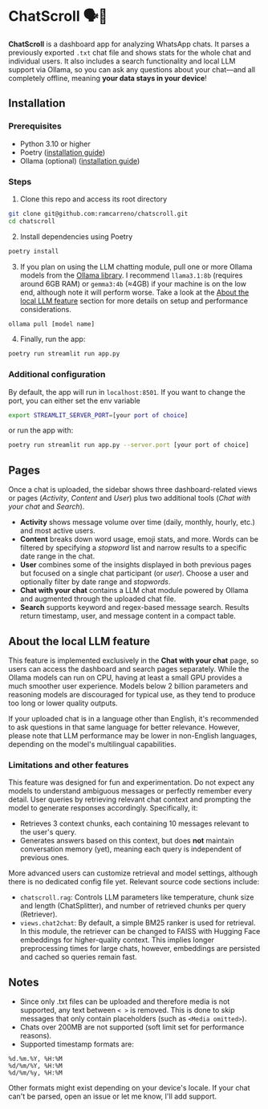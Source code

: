 # ChatScroll 🗣️📜

**ChatScroll** is a dashboard app for analyzing WhatsApp chats. It parses a previously exported `.txt` chat file 
and shows stats for the whole chat and individual users. It also includes a search functionality and local LLM support 
via Ollama, so you can ask any questions about your chat—and all completely offline, meaning **your data stays in your 
device**!

## Installation

### Prerequisites
- Python 3.10 or higher
- Poetry ([installation guide](https://python-poetry.org/docs/#installation))
- Ollama (optional) ([installation guide](https://ollama.com/download))

### Steps
1. Clone this repo and access its root directory
```bash
git clone git@github.com:ramcarreno/chatscroll.git
cd chatscroll
```
2. Install dependencies using Poetry 
```bash
poetry install
```
3. If you plan on using the LLM chatting module, pull one or more Ollama models from the 
[Ollama library](https://ollama.com/library). I recommend `llama3.1:8b` (requires around 6GB RAM) or `gemma3:4b` (≈4GB)
if your machine is on the low end, although note it will perform worse. Take a look at the
[About the local LLM feature](#about-the-local-llm-feature) section for more details on setup and performance 
considerations.

```bash
ollama pull [model name]
```
4. Finally, run the app:
```bash
poetry run streamlit run app.py
```

### Additional configuration
By default, the app will run in `localhost:8501`. If you want to change the port, you can either set the env variable
```bash
export STREAMLIT_SERVER_PORT=[your port of choice]
```
or run the app with:
```bash
poetry run streamlit run app.py --server.port [your port of choice]
```

## Pages

Once a chat is uploaded, the sidebar shows three dashboard-related views or pages (*Activity*, *Content* and *User*) 
plus two additional tools (*Chat with your chat* and *Search*).

- **Activity** shows message volume over time (daily, monthly, hourly, etc.) and most active users.
- **Content** breaks down word usage, emoji stats, and more. Words can be filtered by specifying a *stopword* list and
narrow results to a specific date range in the chat.
- **User** combines some of the insights displayed in both previous pages but focused on a single chat participant 
(or *user*). Choose a user and optionally filter by date range and *stopwords*.
- **Chat with your chat** contains a LLM chat module powered by Ollama and augmented through the uploaded chat file.
- **Search** supports keyword and regex-based message search. Results return timestamp, user, and message content in a 
compact table.

## About the local LLM feature

This feature is implemented exclusively in the **Chat with your chat** page, so users can access the dashboard and 
search pages separately. While the Ollama models can run on CPU, having at least a small GPU provides a much smoother
user experience. Models below 2 billion parameters and reasoning models are discouraged for typical use, as they tend 
to produce too long or lower quality outputs.

If your uploaded chat is in a language other than English, it's recommended to ask questions in that same language for 
better relevance. However, please note that LLM performance may be lower in non-English languages, depending on the model's multilingual capabilities.

### Limitations and other features

This feature was designed for fun and experimentation. Do not expect any models to understand ambiguous messages or 
perfectly remember every detail. User queries by retrieving relevant chat context and prompting the model to generate 
responses accordingly. Specifically, it:

- Retrieves 3 context chunks, each containing 10 messages relevant to the user's query.
- Generates answers based on this context, but does **not** maintain conversation memory (yet), meaning each query is 
independent of previous ones.

More advanced users can customize retrieval and model settings, although there is no dedicated config file yet. Relevant
source code sections include:

- `chatscroll.rag`: Controls LLM parameters like temperature, chunk size and length (ChatSplitter), and number of 
retrieved chunks per query (Retriever).
- `views.chat2chat`: By default, a simple BM25 ranker is used for retrieval. In this module, the retriever can be 
changed to FAISS with Hugging Face embeddings for higher-quality context. This implies longer preprocessing times for 
large chats, however, embeddings are persisted and cached so queries remain fast.

## Notes

- Since only .txt files can be uploaded and therefore media is not supported, any text between `< >` is removed. This is 
done to skip messages that only contain placeholders (such as `<Media omitted>`).
- Chats over 200MB are not supported (soft limit set for performance reasons).
- Supported timestamp formats are:
```
%d.%m.%Y, %H:%M
%d/%m/%Y, %H:%M
%d/%m/%y, %H:%M
```
Other formats might exist depending on your device's locale. If your chat can't be parsed, open an issue or let me know,
I'll add support.
